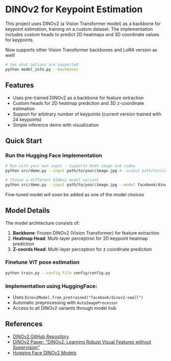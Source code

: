# DINOv2 for Keypoint Estimation

This project uses DINOv2 (a Vision Transformer model) as a backbone for keypoint estimation, training on a custom dataset. The implementation includes custom heads to predict 2D heatmaps and 3D coordinate values for keypoints.

Now supports other Vision Transformer backbones and LoRA version as well!

```bash
# See what options are supported
python model_info.py --backbones
```

## Features

- Uses pre-trained DINOv2 as a backbone for feature extraction
- Custom heads for 2D heatmap prediction and 3D z-coordinate estimation
- Support for arbitrary number of keypoints (current version trained with 24 keypoints)
- Simple inference demo with visualization

## Quick Start

### Run the Hugging Face Implementation

```bash
# Run with your own input - supports both image and video
python src/demo.py --input path/to/your/image.jpg #--output path/to/video.mp4 (for video input)

# Choose a different DINOv2 model variant
python src/demo.py --input path/to/your/image.jpg --model facebook/dinov2-base
```

Fine-tuned model will soon be added as one of the model choices


## Model Details

The model architecture consists of:

1. **Backbone**: Frozen DINOv2 (Vision Transformer) for feature extraction
2. **Heatmap Head**: Multi-layer perceptron for 2D keypoint heatmap prediction
3. **Z-coords Head**: Multi-layer perceptron for z coordinate prediction

### Finetune ViT pose estimation 
```bash
python train.py --config_file config/config.py
```

### Implementation using HuggingFace:
- Uses `Dinov2Model.from_pretrained("facebook/dinov2-small")`
- Automatic preprocessing with `AutoImageProcessor`
- Access to all DINOv2 variants through model hub

## References

- [DINOv2 GitHub Repository](https://github.com/facebookresearch/dinov2)
- [DINOv2 Paper: "DINOv2: Learning Robust Visual Features without Supervision"](https://arxiv.org/abs/2304.07193)
- [Hugging Face DINOv2 Models](https://huggingface.co/facebook/dinov2-small)
